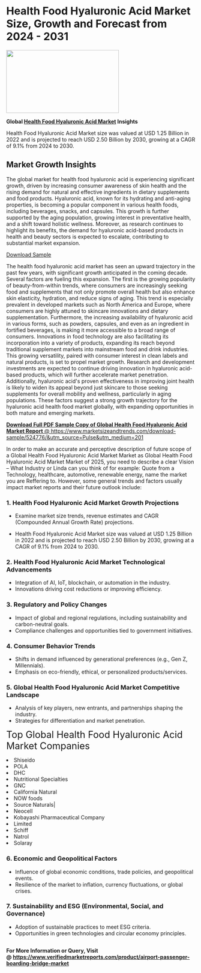 <H1>Health Food Hyaluronic Acid Market Size, Growth and Forecast from 2024 - 2031</H1><img class="aligncenter size-medium wp-image-584254" src="https://thirdeyenews.in/wp-content/uploads/2024/09/Global-Market-Research-300x168.jpeg" alt="" width="300" height="168" /><p><strong>Global&nbsp;<a href="https://www.marketsizeandtrends.com/download-sample/524776/&amp;utm_source=Pulse&amp;utm_medium=201">Health Food Hyaluronic Acid Market</a> Insights</strong></p><p>Health Food Hyaluronic Acid Market size was valued at USD 1.25 Billion in 2022 and is projected to reach USD 2.50 Billion by 2030, growing at a CAGR of 9.1% from 2024 to 2030.</p><p><h2>Market Growth Insights</h2> <p>The global market for health food hyaluronic acid is experiencing significant growth, driven by increasing consumer awareness of skin health and the rising demand for natural and effective ingredients in dietary supplements and food products. Hyaluronic acid, known for its hydrating and anti-aging properties, is becoming a popular component in various health foods, including beverages, snacks, and capsules. This growth is further supported by the aging population, growing interest in preventative health, and a shift toward holistic wellness. Moreover, as research continues to highlight its benefits, the demand for hyaluronic acid-based products in health and beauty sectors is expected to escalate, contributing to substantial market expansion.</p> <p><a href="https://example.com/sample-download">Download Sample</a></p> <p>The health food hyaluronic acid market has seen an upward trajectory in the past few years, with significant growth anticipated in the coming decade. Several factors are fueling this expansion. The first is the growing popularity of beauty-from-within trends, where consumers are increasingly seeking food and supplements that not only promote overall health but also enhance skin elasticity, hydration, and reduce signs of aging. This trend is especially prevalent in developed markets such as North America and Europe, where consumers are highly attuned to skincare innovations and dietary supplementation. Furthermore, the increasing availability of hyaluronic acid in various forms, such as powders, capsules, and even as an ingredient in fortified beverages, is making it more accessible to a broad range of consumers. Innovations in food technology are also facilitating its incorporation into a variety of products, expanding its reach beyond traditional supplement markets into mainstream food and drink industries. This growing versatility, paired with consumer interest in clean labels and natural products, is set to propel market growth. Research and development investments are expected to continue driving innovation in hyaluronic acid-based products, which will further accelerate market penetration. Additionally, hyaluronic acid's proven effectiveness in improving joint health is likely to widen its appeal beyond just skincare to those seeking supplements for overall mobility and wellness, particularly in aging populations. These factors suggest a strong growth trajectory for the hyaluronic acid health food market globally, with expanding opportunities in both mature and emerging markets.</p> <p><a href="https://example.com/more-info"></p><p><span class=""><strong>Download Full PDF Sample Copy of Global Health Food Hyaluronic Acid Market Report</strong> @ <a href="https://www.marketsizeandtrends.com/download-sample/524776/&amp;utm_source=Pulse&amp;utm_medium=201" target="_blank">https://www.marketsizeandtrends.com/download-sample/524776/&amp;utm_source=Pulse&amp;utm_medium=201</a></span></p><p>In order to make an accurate and perceptive description of future scope of a Global&nbsp;Health Food Hyaluronic Acid Market Market as Global&nbsp;Health Food Hyaluronic Acid Market Market of 2025, you need to describe a clear Vision &ndash; What Industry or Linda can you think of for example: Quote from a Technology, healthcare, automotive, renewable energy, name the market you are Reffering to. However, some general trends and factors usually impact market reports and their future outlook include:</p><h3>1.&nbsp;<strong>Health Food Hyaluronic Acid Market Growth Projections</strong></h3><ul><li>Examine market size trends, revenue estimates and CAGR (Compounded Annual Growth Rate) projections.</li><li><p>Health Food Hyaluronic Acid Market size was valued at USD 1.25 Billion in 2022 and is projected to reach USD 2.50 Billion by 2030, growing at a CAGR of 9.1% from 2024 to 2030.</p></li></ul><h3>2.&nbsp;<strong>Health Food Hyaluronic Acid Market Technological Advancements</strong></h3><ul><li>Integration of AI, IoT, blockchain, or automation in the industry.</li><li>Innovations driving cost reductions or improving efficiency.</li></ul><h3>3.&nbsp;<strong>Regulatory and Policy Changes</strong></h3><ul><li>Impact of global and regional regulations, including sustainability and carbon-neutral goals.</li><li>Compliance challenges and opportunities tied to government initiatives.</li></ul><h3>4.&nbsp;<strong>Consumer Behavior Trends</strong></h3><ul><li>Shifts in demand influenced by generational preferences (e.g., Gen Z, Millennials).</li><li>Emphasis on eco-friendly, ethical, or personalized products/services.</li></ul><h3>5.&nbsp;<strong>Global Health Food Hyaluronic Acid Market Competitive Landscape</strong></h3><ul><li>Analysis of key players, new entrants, and partnerships shaping the industry.</li><li>Strategies for differentiation and market penetration.</li></ul><p data-pm-slice="1 1 []"><span style="color: inherit; font-family: inherit; font-size: 25px;">Top Global Health Food Hyaluronic Acid Market Companies</span></p><div class="" data-test-id=""><p><li>Shiseido</li><li> POLA</li><li> DHC</li><li> Nutritional Specialties</li><li> GNC</li><li> California Natural</li><li> NOW foods</li><li> Source Naturals|</li><li> Neocell</li><li> Kobayashi Pharmaceutical Company</li><li> Limited</li><li> Schiff</li><li> Natrol</li><li> Solaray</li></p></div><h3>6.&nbsp;<strong>Economic and Geopolitical Factors</strong></h3><ul><li>Influence of global economic conditions, trade policies, and geopolitical events.</li><li>Resilience of the market to inflation, currency fluctuations, or global crises.</li></ul><h3>7.&nbsp;<strong>Sustainability and ESG (Environmental, Social, and Governance)</strong></h3><ul><li>Adoption of sustainable practices to meet ESG criteria.</li><li>Opportunities in green technologies and circular economy principles.</li></ul><h2><strong style="font-size: 14px;">For More Information or Query, Visit @&nbsp;</strong><a style="background-color: #ffffff; font-size: 14px;" href="https://www.marketsizeandtrends.com/report/health-food-hyaluronic-acid-market/" target="_blank">https://www.verifiedmarketreports.com/product/airport-passenger-boarding-bridge-market</a></h2>
